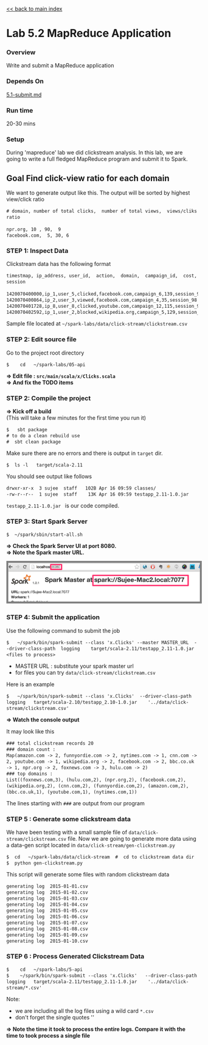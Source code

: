 <link rel='stylesheet' href='../assets/css/main.css'/>

[<< back to main index](../README.md) 

Lab 5.2 MapReduce Application
=============================

### Overview
Write and submit a MapReduce application 

### Depends On 
[5.1-submit.md](5.1-submit.md)

### Run time
20-30 mins

### Setup

During 'mapreduce' lab we did clickstream analysis.  In this lab, we are going to write a full fledged MapReduce program and submit it to Spark. 

## Goal Find click-view ratio for each domain
We want to generate output like this.  The output will be sorted by highest view/click ratio

    # domain, number of total clicks,  number of total views,  views/cliks ratio
    
    npr.org, 10 , 90,  9
    facebook.com,  5, 30, 6


### STEP 1: Inspect Data

Clickstream data has the following format

    timestmap, ip_address, user_id,  action,  domain,  campaign_id,  cost, session
        
    1420070400000,ip_1,user_5,clicked,facebook.com,campaign_6,139,session_98
    1420070400864,ip_2,user_3,viewed,facebook.com,campaign_4,35,session_98
    1420070401728,ip_8,user_8,clicked,youtube.com,campaign_12,115,session_92
    1420070402592,ip_1,user_2,blocked,wikipedia.org,campaign_5,129,session_91

Sample file located at  `~/spark-labs/data/click-stream/clickstream.csv`



### STEP 2: Edit source file

Go to the project root directory

    $    cd   ~/spark-labs/05-api

**=> Edit file : `src/main/scala/x/Clicks.scala`**  
**=> And fix the TODO items**


### STEP 2: Compile the project

**=> Kick off a build**  
(This will take a few minutes for the first time you run it)

    $   sbt package
    # to do a clean rebuild use
    #  sbt clean package


Make sure there are no errors and there is output in `target` dir.

    $  ls -l   target/scala-2.11

You should see output like follows

    drwxr-xr-x  3 sujee  staff   102B Apr 16 09:59 classes/
    -rw-r--r--  1 sujee  staff    13K Apr 16 09:59 testapp_2.11-1.0.jar

`testapp_2.11-1.0.jar `  is our code compiled.
 
### STEP 3: Start Spark Server

    $  ~/spark/sbin/start-all.sh

**=> Check the Spark Server UI at port 8080.**  
**=> Note the Spark master URL.**  

<img src="../assets/images/4.1b.png" style="border: 5px solid grey; max-width:100%;"/>


### STEP 4: Submit the application

Use the following command to submit the job

    $   ~/spark/bin/spark-submit --class 'x.Clicks' --master MASTER_URL  --driver-class-path  logging    target/scala-2.11/testapp_2.11-1.0.jar    <files to process>

* MASTER URL : substitute your spark master url
* for files you can try `data/click-stream/clickstream.csv`

Here is an example

    $   ~/spark/bin/spark-submit --class 'x.Clicks'  --driver-class-path  logging   target/scala-2.10/testapp_2.10-1.0.jar    '../data/click-stream/clickstream.csv'


**=> Watch the console output**

It may look like this

    ### total clickstream records 20
    ### domain count :
    Map(amazon.com -> 2, funnyordie.com -> 2, nytimes.com -> 1, cnn.com -> 2, youtube.com -> 1, wikipedia.org -> 2, facebook.com -> 2, bbc.co.uk -> 1, npr.org -> 2, foxnews.com -> 3, hulu.com -> 2)
    ### top domains :
    List((foxnews.com,3), (hulu.com,2), (npr.org,2), (facebook.com,2), (wikipedia.org,2), (cnn.com,2), (funnyordie.com,2), (amazon.com,2), (bbc.co.uk,1), (youtube.com,1), (nytimes.com,1))

The lines starting with `###` are output from our program


### STEP 5 : Generate some clickstream data

We have been testing with a small sample file of `data/click-stream/clickstream.csv` file.  Now we are going to generate more data using a data-gen script located in `data/click-stream/gen-clickstream.py`

    $  cd   ~/spark-labs/data/click-stream  #  cd to clickstream data dir
    $  python gen-clickstream.py

This script will generate some files with random clickstream data

    generating log  2015-01-01.csv
    generating log  2015-01-02.csv
    generating log  2015-01-03.csv
    generating log  2015-01-04.csv
    generating log  2015-01-05.csv
    generating log  2015-01-06.csv
    generating log  2015-01-07.csv
    generating log  2015-01-08.csv
    generating log  2015-01-09.csv
    generating log  2015-01-10.csv


### STEP 6 : Process Generated Clickstream Data

    $    cd   ~/spark-labs/5-api
    $    ~/spark/bin/spark-submit --class 'x.Clicks'   --driver-class-path  logging   target/scala-2.11/testapp_2.11-1.0.jar    '../data/click-stream/*.csv'

Note:
* we are including all the log files using a wild card `*.csv`
* don't forget the single quotes '' 

**=> Note the time it took to process the entire logs.  Compare it with the time to took process a single file**
